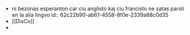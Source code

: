 - ni bezonas esperanton car ciu anglisto kaj ciu francisto ne satas paroli en la alia lingvo
  id:: 62c22b90-ab61-4558-8f0e-2339a88c0d35
- [[DisCo]]
-